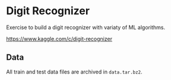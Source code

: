 Digit Recognizer
================

Exercise to build a digit recognizer with variaty of ML algorithms.

https://www.kaggle.com/c/digit-recognizer

Data
----

All train and test data files are archived in `data.tar.bz2`.
